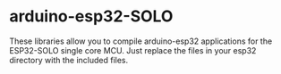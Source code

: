 # arduino-esp32-SOLO

These libraries allow you to compile arduino-esp32 applications for the ESP32-SOLO single core MCU.  Just replace the files in your esp32 directory with the included files.
